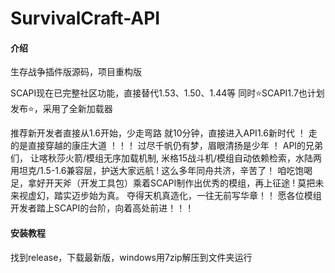 # SurvivalCraft-API

#### 介绍

生存战争插件版源码，项目重构版

SCAPI现在已完整社区功能，直接替代1.53、1.50、1.44等
同时⭐SCAPI1.7也计划发布⭐，采用了全新加载器

推荐新开发者直接从1.6开始，少走弯路
就10分钟，直接进入API1.6新时代 ！
走的是直接穿越的康庄大道 ！！！
过尽千帆仍有梦，眉眼清扬是少年 ！
API的兄弟们， 让喀秋莎火箭/模组无序加载机制, 米格15战斗机/模组自动依赖检索，水陆两用坦克/1.5-1.6兼容层，护送大家远航 !
这么多年同舟共济，辛苦了！ 咱吃饱喝足，拿好开天斧（开发工具包）乘着SCAPI制作出优秀的模组，再上征途 !
莫把未来视虚幻，踏实迈步始为真。
夺得天机真造化，一往无前写华章！！
愿各位模组开发者踏上SCAPI的台阶，向着高处前进！！！

#### 安装教程

找到release，下载最新版，windows用7zip解压到文件夹运行
